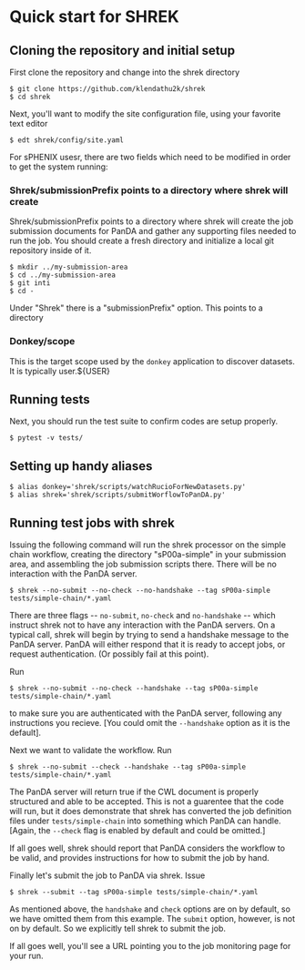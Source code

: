 # Quick start for SHREK

## Cloning the repository and initial setup

First clone the repository and change into the shrek
directory

```
$ git clone https://github.com/klendathu2k/shrek
$ cd shrek
```

Next, you'll want to modify the site configuration file, using
your favorite text editor

```
$ edt shrek/config/site.yaml
```

For sPHENIX usesr, there are two fields which need to be modified 
in order to get the system running:

### Shrek/submissionPrefix points to a directory where shrek will create

Shrek/submissionPrefix points to a directory where shrek will create
the job submission documents for PanDA and gather any supporting files
needed to run the job.  You should create a fresh directory and initialize 
a local git repository inside of it.

```
$ mkdir ../my-submission-area
$ cd ../my-submission-area
$ git inti
$ cd -
```

Under "Shrek" there is a "submissionPrefix" option.  This points to
a directory

### Donkey/scope

This is the target scope used by the `donkey` application to discover datasets.
It is typically user.${USER}

## Running tests

Next, you should run the test suite to confirm codes are setup properly.

```
$ pytest -v tests/
```

## Setting up handy aliases

```
$ alias donkey='shrek/scripts/watchRucioForNewDatasets.py'
$ alias shrek='shrek/scripts/submitWorflowToPanDA.py'
```

## Running test jobs with shrek

Issuing the following command will run the shrek processor on the simple chain
workflow, creating the directory "sP00a-simple" in your submission area, and
assembling the job submission scripts there.  There will be no interaction 
with the PanDA server.

```
$ shrek --no-submit --no-check --no-handshake --tag sP00a-simple tests/simple-chain/*.yaml
```

There are three flags -- `no-submit`, `no-check` and `no-handshake` -- which instruct shrek not
to have any interaction with the PanDA servers.  On a typical call, shrek will begin by
trying to send a handshake message to the PanDA server.  PanDA will either respond that
it is ready to accept jobs, or request authentication.  (Or possibly fail at this point).

Run 

```
$ shrek --no-submit --no-check --handshake --tag sP00a-simple tests/simple-chain/*.yaml
```

to make sure you are authenticated with the PanDA server, following any instructions
you recieve.  [You could omit the `--handshake` option as it is the default].

Next we want to validate the workflow.  Run

```
$ shrek --no-submit --check --handshake --tag sP00a-simple tests/simple-chain/*.yaml
```

The PanDA server will return true if the CWL document is properly structured and able
to be accepted.  This is not a guarentee that the code will run, but it does demonstrate
that shrek has converted the job definition files under `tests/simple-chain` into something
which PanDA can handle.  [Again, the `--check` flag is enabled by default and could be
omitted.]

If all goes well, shrek should report that PanDA considers the workflow to be valid,
and provides instructions for how to submit the job by hand.

Finally let's submit the job to PanDA via shrek.  Issue

```
$ shrek --submit --tag sP00a-simple tests/simple-chain/*.yaml
```

As mentioned above, the `handshake` and `check` options are on by default, so we have
omitted them from this example.  The `submit` option, however, is not on by default.
So we explicitly tell shrek to submit the job.

If all goes well, you'll see a URL pointing you to the job monitoring page for your run.